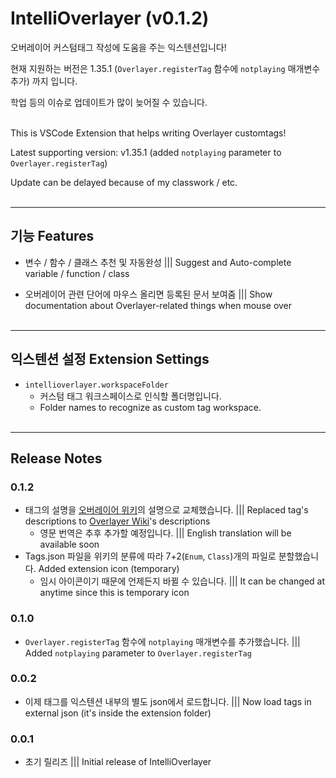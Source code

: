 # IntelliOverlayer (v0.1.2)

오버레이어 커스텀태그 작성에 도움을 주는 익스텐션입니다!

현재 지원하는 버전은 1.35.1 (`Overlayer.registerTag` 함수에 `notplaying` 매개변수 추가) 까지 입니다.

학업 등의 이슈로 업데이트가 많이 늦어질 수 있습니다.<br><br>

This is VSCode Extension that helps writing Overlayer customtags!

Latest supporting version: v1.35.1 (added `notplaying` parameter to `Overlayer.registerTag`)

Update can be delayed because of my classwork / etc.<br><br>

___

## 기능 Features

* 변수 / 함수 / 클래스 추천 및 자동완성 ||| Suggest and Auto-complete variable / function / class

* 오버레이어 관련 단어에 마우스 올리면 등록된 문서 보여줌 ||| Show documentation about Overlayer-related things when mouse over<br><br>

___

## 익스텐션 설정 Extension Settings

* `intellioverlayer.workspaceFolder`
    - 커스텀 태그 워크스페이스로 인식할 폴더명입니다.
    - Folder names to recognize as custom tag workspace.<br><br>

___

## Release Notes

### 0.1.2

* 태그의 설명을 [오버레이어 위키](http://overlayer.info/)의 설명으로 교체했습니다. ||| Replaced tag's descriptions to [Overlayer Wiki](http://overlayer.info/)'s descriptions
    * 영문 번역은 추후 추가할 예정입니다. ||| English translation will be available soon
* Tags.json 파일을 위키의 분류에 따라 7+2(`Enum`, `Class`)개의 파일로 분할했습니다.
Added extension icon (temporary)
    - 임시 아이콘이기 때문에 언제든지 바뀔 수 있습니다. ||| It can be changed at anytime since this is temporary icon

### 0.1.0

* `Overlayer.registerTag` 함수에 `notplaying` 매개변수를 추가했습니다. ||| Added `notplaying` parameter to `Overlayer.registerTag`

### 0.0.2

* 이제 태그를 익스텐션 내부의 별도 json에서 로드합니다.  ||| Now load tags in external json (it's inside the extension folder)

### 0.0.1

* 초기 릴리즈 ||| Initial release of IntelliOverlayer
